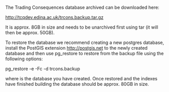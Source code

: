 The Trading Consequences database archived can be downloaded here:

<a href="http://tcqdev.edina.ac.uk/trcons.backup.tar.gz">http://tcqdev.edina.ac.uk/trcons.backup.tar.gz</a>

It is approx. 8GB in size and needs to be unarchived first using tar (it will then be approx. 50GB).

To restore the database we recommend creating a new postgres database, install the PostGIS extension <http://postgis.net> to the newly created database and then use pg_restore to restore from the backup file using the following options:

   pg_restore -e -Fc -d <dbname> trcons.backup

where <dbname> is the database you have created. Once restored and the indexes have finished building the database should be approx. 80GB in size.
